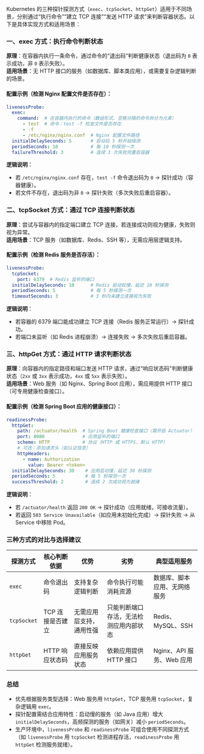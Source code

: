 
Kubernetes 的三种探针探测方式（`exec`、`tcpSocket`、`httpGet`）适用于不同场景，分别通过“执行命令”“建立 TCP 连接”“发送 HTTP 请求”来判断容器状态。以下是具体实现方式和适用场景：


### 一、exec 方式：执行命令判断状态
**原理**：在容器内执行一条命令，通过命令的“退出码”判断健康状态（退出码为 `0` 表示成功，非 `0` 表示失败）。  
**适用场景**：无 HTTP 接口的服务（如数据库、脚本类应用），或需要复杂逻辑判断的场景。

#### 配置示例（检测 Nginx 配置文件是否存在）：
```yaml
livenessProbe:
  exec:
    command:  # 在容器内执行的命令（数组形式，空格分隔的命令拆分为元素）
      - test  # 命令：test -f 检查文件是否存在
      - -f
      - /etc/nginx/nginx.conf  # Nginx 配置文件路径
  initialDelaySeconds: 5       # 启动后 5 秒开始探测
  periodSeconds: 10            # 每 10 秒探测一次
  failureThreshold: 3          # 连续 3 次失败则重启容器
```

**逻辑说明**：  
- 若 `/etc/nginx/nginx.conf` 存在，`test -f` 命令退出码为 `0` → 探针成功（容器健康）。  
- 若文件不存在，退出码为非 `0` → 探针失败（多次失败后重启容器）。


### 二、tcpSocket 方式：通过 TCP 连接判断状态
**原理**：尝试与容器内的指定端口建立 TCP 连接，若连接成功则视为健康，失败则视为异常。  
**适用场景**：TCP 服务（如数据库、Redis、SSH 等），无需应用层逻辑支持。

#### 配置示例（检测 Redis 服务是否存活）：
```yaml
livenessProbe:
  tcpSocket:
    port: 6379  # Redis 监听的端口
  initialDelaySeconds: 10      # Redis 启动较慢，延迟 10 秒探测
  periodSeconds: 5             # 每 5 秒探测一次
  timeoutSeconds: 3            # 3 秒内未建立连接视为失败
```

**逻辑说明**：  
- 若容器的 6379 端口能成功建立 TCP 连接（Redis 服务正常运行）→ 探针成功。  
- 若端口未监听（如 Redis 进程崩溃）→ 连接失败 → 多次失败后重启容器。


### 三、httpGet 方式：通过 HTTP 请求判断状态
**原理**：向容器内的指定路径和端口发送 HTTP 请求，通过“响应状态码”判断健康状态（`2xx` 或 `3xx` 表示成功，`4xx` 或 `5xx` 表示失败）。  
**适用场景**：Web 服务（如 Nginx、Spring Boot 应用），需应用提供 HTTP 接口（可专用健康检查接口）。

#### 配置示例（检测 Spring Boot 应用的健康接口）：
```yaml
readinessProbe:
  httpGet:
    path: /actuator/health  # Spring Boot 健康检查接口（需开启 Actuator）
    port: 8080              # 应用监听的端口
    scheme: HTTP            # 协议（HTTP 或 HTTPS，默认 HTTP）
    # 可选：添加请求头（如认证信息）
    httpHeaders:
      - name: Authorization
        value: Bearer <token>
  initialDelaySeconds: 30    # 应用启动慢，延迟 30 秒探测
  periodSeconds: 5           # 每 5 秒探测一次
  successThreshold: 2        # 连续 2 次成功视为就绪
```

**逻辑说明**：  
- 若 `/actuator/health` 返回 `200 OK` → 探针成功（应用就绪，可接收流量）。  
- 若返回 `503 Service Unavailable`（如应用未初始化完成）→ 探针失败 → 从 Service 中移除 Pod。


### 三种方式的对比与选择建议
| 探测方式   | 核心判断依据          | 优势                          | 劣势                          | 典型适用服务                  |
|------------|-----------------------|-------------------------------|-------------------------------|-------------------------------|
| `exec`     | 命令退出码            | 支持复杂逻辑判断              | 命令执行可能消耗资源          | 数据库、脚本应用、无网络服务  |
| `tcpSocket`| TCP 连接是否建立      | 无需应用层支持，通用性强      | 只能判断端口存活，无法检测应用内部状态 | Redis、MySQL、SSH  |
| `httpGet`  | HTTP 响应状态码       | 直接反映应用服务状态          | 依赖应用提供 HTTP 接口        | Nginx、API 服务、Web 应用     |


### 总结
- 优先根据服务类型选择：Web 服务用 `httpGet`，TCP 服务用 `tcpSocket`，复杂逻辑用 `exec`。  
- 探针配置需结合应用特性：启动慢的服务（如 Java 应用）增大 `initialDelaySeconds`，高频探测的服务（如网关）减小 `periodSeconds`。  
- 生产环境中，`livenessProbe` 和 `readinessProbe` 可组合使用不同探测方式（如 `livenessProbe` 用 `tcpSocket` 检测进程存活，`readinessProbe` 用 `httpGet` 检测服务就绪）。